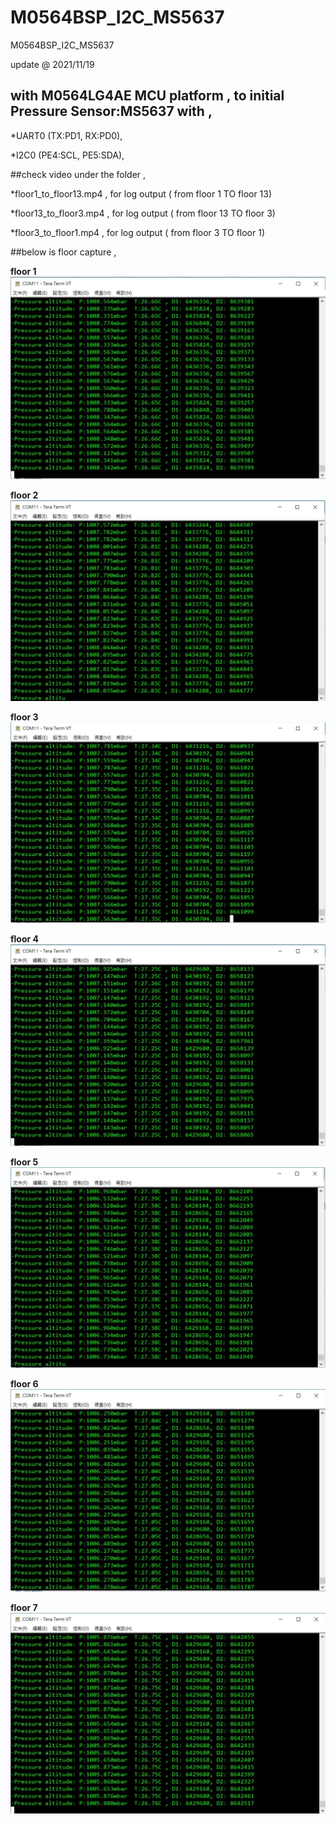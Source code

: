 # M0564BSP_I2C_MS5637
 M0564BSP_I2C_MS5637

update @ 2021/11/19

## with M0564LG4AE MCU platform , to initial Pressure Sensor:MS5637 with , 

*UART0 (TX:PD1, RX:PD0),

*I2C0 (PE4:SCL, PE5:SDA),

##check video under the folder ,

*floor1_to_floor13.mp4 , for log output ( from floor 1 TO floor 13)

*floor13_to_floor3.mp4 , for log output ( from floor 13 TO floor 3)

*floor3_to_floor1.mp4 , for log output ( from floor 3 TO floor 1)


##below is floor capture , 

**floor 1**
![image](https://github.com/released/M0564BSP_I2C_MS5637/blob/main/floor1.jpg)

**floor 2**
![image](https://github.com/released/M0564BSP_I2C_MS5637/blob/main/floor2.jpg)

**floor 3**
![image](https://github.com/released/M0564BSP_I2C_MS5637/blob/main/floor3.jpg)

**floor 4**
![image](https://github.com/released/M0564BSP_I2C_MS5637/blob/main/floor4.jpg)

**floor 5**
![image](https://github.com/released/M0564BSP_I2C_MS5637/blob/main/floor5.jpg)

**floor 6**
![image](https://github.com/released/M0564BSP_I2C_MS5637/blob/main/floor6.jpg)

**floor 7**
![image](https://github.com/released/M0564BSP_I2C_MS5637/blob/main/floor7.jpg)

